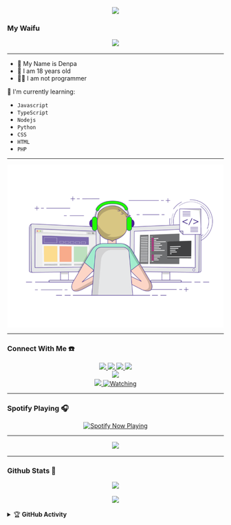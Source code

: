 <p align="center">
<a href="https://api-syafa.herokuapp.com"><img align="center" src="https://github-cardname.caliph.my.id/api?name=denpa&description=Hi,%20i%27m%20denpa%20and%20i%27m%20just%20a%20newbie%20programmer%20Nice%20to%20meet%20you%20%F0%9F%91%8B&image=https://avatars.githubusercontent.com/denpadev&usqp=CAU&backgroundColor=%23ecf0f1&instagram=@erorr_&github=denpadev&pattern=ticTacToe&colorPattern=%23eaeaea&site=api-syafa.herokuapp.com"/></a>
</p>

### My Waifu
<p align="center">
  <img src="https://telegra.ph/file/ee07cffd31ecbbea12bbf.png" />
</p>

------

<p align="center">

- 👤 My Name is Denpa
- 💌 I am 18 years old 
- 👨‍💻 I am not programmer

</P>

:page_with_curl: I'm currently learning:
- ```Javascript```
- ```TypeScript```
- ```Nodejs```
- ```Python```
- ```CSS```
- ```HTML```
- ```PHP```

</p>


------

<img align="center" fit="fill" alt="GIF" src="https://raw.githubusercontent.com/devSouvik/devSouvik/master/gif3.gif" />

------

### Connect With Me ☎️
<p align="center">
  <a href="https://instagram.com/admin.denpa.xyz"><img src="https://img.shields.io/badge/Instagram-E4405F?style=for-the-badge&logo=instagram&logoColor=white"/> 
  <a href="https://wa.me/6285335877178"><img src="https://img.shields.io/badge/WhatsApp-25D366?style=for-the-badge&logo=whatsapp&logoColor=white" />
  <a href="https://www.facebook.com/OhMyLynn"><img src="https://img.shields.io/badge/Facebook-%234267B2.svg?&style=for-the-badge&logo=facebook&logoColor=white" />
  <a href="https://t.me/OnXDz"><img src="https://img.shields.io/badge/Telegram-%230088cc.svg?&style=for-the-badge&logo=telegram&logoColor=white" /> <br>
  <a href="https://github.com/DenpaDev"><img src="https://img.shields.io/badge/Author-DenpaUhy-000000?style=for-the-badge&logo=github&logoColor=FFFFFF&link=https://github.com/DenpaDev" /><br>
  <a name=OnXDzc&label=VIEWS&style=flat-square&color=orange" />
  <a href="https://github.com/DenpaDev"><img src="https://img.shields.io/badge/-GitHub-black?style=flat-square&logo=github" /> 
  <a href="https://komarev.com/ghpvc/?username=DenpaDev&color=blue&style=flat-square&label=Profile+Views"><img title="Watching" src="https://komarev.com/ghpvc/?username=DenpaDev&color=green&style=flat-square&label=Profile+View"></a>
</p>

------

### Spotify Playing 🎧

<p align="center">
  <a href="https://open.spotify.com/user/OhMyDz?si=qHWmVIfBQhy2KyH0dJgQ2Q&utm_source=copy-link" target="_blank"><img src="https://now-playing-on-spotify.vercel.app/api/spotify" alt="Spotify Now Playing" width="350"/></a>
</p>

------

</p>
<p align="center">
   <img src="https://github-readme-streak-stats.herokuapp.com?user=DenpaDev&theme=github-dark-blue&locale=id&background=000000)](https://git.io/streak-stats)" />
</p>

------

### Github Stats 🚀

<p align="center"><a href="https://github.com/DenpaDev"><img src="https://github-readme-stats.vercel.app/api?username=DenpaDev&show_icons=true&theme=radical"></a></p>
<p align="center"><a href="https://github.com/DenpaDev"><img src="https://github-readme-stats.vercel.app/api/top-langs/?username=DenpaDev&theme=radical&layout=compact"></a></p> 


<details>
    <summary>&#127942 <b>GitHub Activity</b></summary><br/>

![Metrics](https://metrics.lecoq.io/DenpaDev)

</details> 
